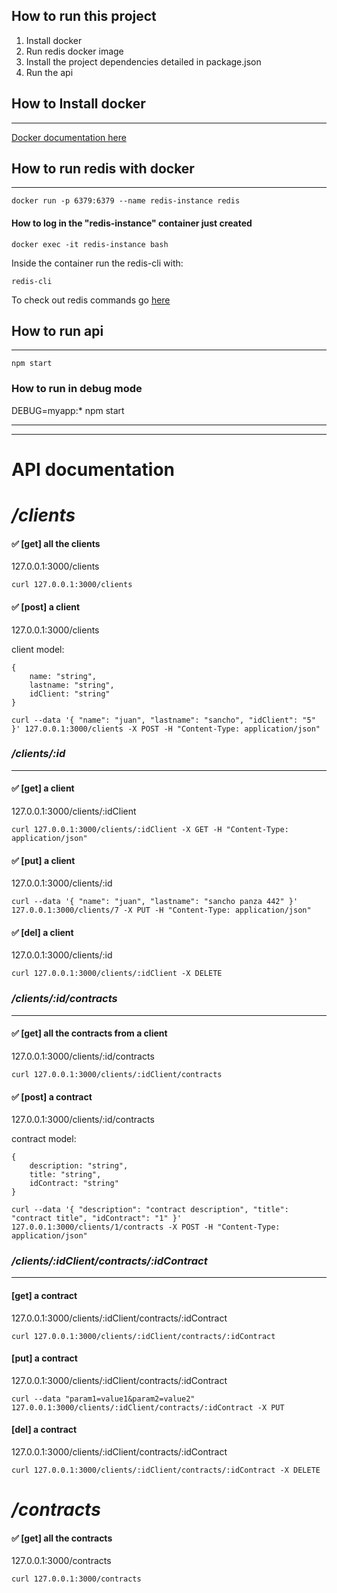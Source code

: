 

## How to run this project

1. Install docker
2. Run redis docker image 
3. Install the project dependencies detailed in package.json
4. Run the api


## How to Install docker
--------------------

[Docker documentation here](https://docs.docker.com/engine/install/)

## How to run redis with docker
--------------------
```
docker run -p 6379:6379 --name redis-instance redis
```


#### How to log in the "redis-instance" container just created

```
docker exec -it redis-instance bash
```

Inside the container run the redis-cli with:

```
redis-cli
```

To check out redis commands go [here](https://redis.io/commands)

## How to run api
-------------------------
```
npm start
```

### How to run in debug mode

DEBUG=myapp:* npm start

-------------------
---------------


# API documentation 

# */clients*

#### &#x2705; [get] all the clients
127.0.0.1:3000/clients 
```
curl 127.0.0.1:3000/clients 
```
#### &#x2705; [post] a client
127.0.0.1:3000/clients 

client model:

```
{
    name: "string",
    lastname: "string",
    idClient: "string"
}
```

```
curl --data '{ "name": "juan", "lastname": "sancho", "idClient": "5" }' 127.0.0.1:3000/clients -X POST -H "Content-Type: application/json"
```
### */clients/:id*
------
#### &#x2705; [get] a client
127.0.0.1:3000/clients/:idClient
```
curl 127.0.0.1:3000/clients/:idClient -X GET -H "Content-Type: application/json"
```
#### &#x2705; [put] a client
127.0.0.1:3000/clients/:id
```
curl --data '{ "name": "juan", "lastname": "sancho panza 442" }' 127.0.0.1:3000/clients/7 -X PUT -H "Content-Type: application/json"
```
#### &#x2705; [del] a client
127.0.0.1:3000/clients/:id
```
curl 127.0.0.1:3000/clients/:idClient -X DELETE
```
### */clients/:id/contracts*
------
#### &#x2705; [get] all the contracts from a client
127.0.0.1:3000/clients/:id/contracts
```
curl 127.0.0.1:3000/clients/:idClient/contracts
```
#### &#x2705; [post] a contract
127.0.0.1:3000/clients/:id/contracts 

contract model:

```
{
    description: "string",
    title: "string",
    idContract: "string"
}
```

```
curl --data '{ "description": "contract description", "title": "contract title", "idContract": "1" }' 127.0.0.1:3000/clients/1/contracts -X POST -H "Content-Type: application/json"
```
### */clients/:idClient/contracts/:idContract*
------

#### [get] a contract
127.0.0.1:3000/clients/:idClient/contracts/:idContract
```
curl 127.0.0.1:3000/clients/:idClient/contracts/:idContract
```
#### [put] a contract
127.0.0.1:3000/clients/:idClient/contracts/:idContract
```
curl --data "param1=value1&param2=value2" 127.0.0.1:3000/clients/:idClient/contracts/:idContract -X PUT
```
#### [del] a contract
127.0.0.1:3000/clients/:idClient/contracts/:idContract
```
curl 127.0.0.1:3000/clients/:idClient/contracts/:idContract -X DELETE
```


# */contracts*

#### &#x2705; [get] all the contracts
127.0.0.1:3000/contracts 
```
curl 127.0.0.1:3000/contracts 
```